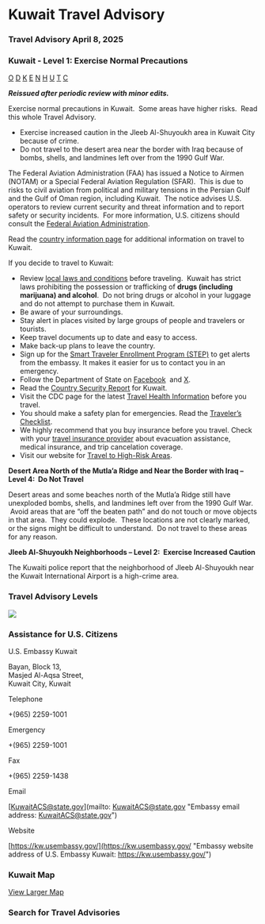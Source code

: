 # Kuwait Travel Advisory

### Travel Advisory April 8, 2025

### Kuwait - Level 1: Exercise Normal Precautions

[O](javascript:void(0); "Tool Tip: Other")
[D](javascript:void(0); "Tool Tip: Wrongful Detention")
[K](javascript:void(0); "Tool Tip: Kidnap and Hostage")
[E](javascript:void(0); "Tool Tip: Event")
[N](javascript:void(0); "Tool Tip: Disaster")
[H](javascript:void(0); "Tool Tip: Health")
[U](javascript:void(0); "Tool Tip: Civil Unrest")
[T](javascript:void(0); "Tool Tip: Terrorism")
[C](javascript:void(0); "Tool Tip: Crimes")

***Reissued after periodic review with minor edits.***

Exercise normal precautions in Kuwait.  Some areas have higher risks.  Read this whole Travel Advisory.

* Exercise increased caution in the Jleeb Al-Shuyoukh area in Kuwait City because of crime.
* Do not travel to the desert area near the border with Iraq because of bombs, shells, and landmines left over from the 1990 Gulf War.

The Federal Aviation Administration (FAA) has issued a Notice to Airmen (NOTAM) or a Special Federal Aviation Regulation (SFAR).  This is due to risks to civil aviation from political and military tensions in the Persian Gulf and the Gulf of Oman region, including Kuwait.  The notice advises U.S. operators to review current security and threat information and to report safety or security incidents.  For more information, U.S. citizens should consult the [Federal Aviation Administration](https://www.faa.gov/air_traffic/publications/us_restrictions).

Read the [country information page](https://travel.state.gov/content/travel/en/international-travel/International-Travel-Country-Information-Pages/Kuwait.html) for additional information on travel to Kuwait.

If you decide to travel to Kuwait:

* Review [local laws and conditions](https://travel.state.gov/content/travel/en/international-travel/International-Travel-Country-Information-Pages/Kuwait.html) before traveling.  Kuwait has strict laws prohibiting the possession or trafficking of **drugs (including marijuana) and alcohol**.  Do not bring drugs or alcohol in your luggage and do not attempt to purchase them in Kuwait.
* Be aware of your surroundings.
* Stay alert in places visited by large groups of people and travelers or tourists.
* Keep travel documents up to date and easy to access.
* Make back-up plans to leave the country.
* Sign up for the [Smart Traveler Enrollment Program (STEP)](https://step.state.gov/step/) to get alerts from the embassy. It makes it easier for us to contact you in an emergency.
* Follow the Department of State on [Facebook](https://www.facebook.com/statedept/)  and [X](https://x.com/StateDept).
* Read the [Country Security Report](https://www.osac.gov/Content/Browse/Report?subContentTypes=Country%20Security%20Report) for Kuwait.
* Visit the CDC page for the latest [Travel Health Information](https://wwwnc.cdc.gov/travel/destinations/traveler/none/kuwait) before you travel.
* You should make a safety plan for emergencies. Read the [Traveler’s Checklist](https://travel.state.gov/content/travel/en/international-travel/before-you-go/travelers-checklist.html).
* We highly recommend that you buy insurance before you travel. Check with your [travel insurance provider](https://travel.state.gov/content/travel/en/international-travel/before-you-go/your-health-abroad/Insurance_Coverage_Overseas.html) about evacuation assistance, medical insurance, and trip cancelation coverage.
* Visit our website for [Travel to High-Risk Areas](https://travel.state.gov/content/travel/en/international-travel/before-you-go/travelers-with-special-considerations/high-risk-travelers.html).

**Desert Area North of the Mutla’a Ridge and Near the Border with Iraq – Level 4:  Do Not Travel**

Desert areas and some beaches north of the Mutla’a Ridge still have unexploded bombs, shells, and landmines left over from the 1990 Gulf War.  Avoid areas that are “off the beaten path” and do not touch or move objects in that area.  They could explode.  These locations are not clearly marked, or the signs might be difficult to understand.  Do not travel to these areas for any reason.

**Jleeb Al-Shuyoukh Neighborhoods – Level 2:  Exercise Increased Caution**

The Kuwaiti police report that the neighborhood of Jleeb Al-Shuyoukh near the Kuwait International Airport is a high-crime area.

### Travel Advisory Levels

[![](/content/dam/NEWTravelAssets/images/travel-levelv2.svg)](/content/travel/en/international-travel/before-you-go/about-our-new-products.html "Travel Advisory Levels")

### Assistance for U.S. Citizens

U.S. Embassy Kuwait

Bayan, Block 13,  
Masjed Al-Aqsa Street,  
Kuwait City, Kuwait

Telephone

+(965) 2259-1001

Emergency

+(965) 2259-1001

Fax

+(965) 2259-1438

Email

[KuwaitACS@state.gov](mailto: KuwaitACS@state.gov "Embassy email address: KuwaitACS@state.gov")

Website

[https://kw.usembassy.gov/](https://kw.usembassy.gov/ "Embassy website address of U.S. Embassy Kuwait: https://kw.usembassy.gov/")

### Kuwait Map

[View Larger Map](https://travelmaps.state.gov/TSGMap/?extent=43.718837999,27.740113324,51.697746455,31.379855892 "Map of Kuwait")



### Search for Travel Advisories